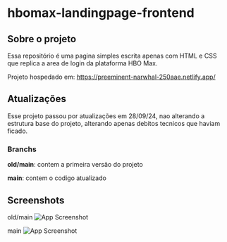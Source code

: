 # hbomax-landingpage-frontend

## Sobre o projeto
Essa repositório é uma pagina simples escrita apenas com HTML e CSS que replica a area de login da plataforma HBO Max.

Projeto hospedado em: https://preeminent-narwhal-250aae.netlify.app/

## Atualizações
Esse projeto passou por atualizações em 28/09/24, nao alterando a estrutura base do projeto, alterando apenas debitos tecnicos que haviam ficado.

### Branchs
**old/main**: contem a primeira versão do projeto

**main**: contem o codigo atualizado 


## Screenshots
old/main
![App Screenshot](/public/picture_01.png)

main
![App Screenshot](/public/picture_02.png)
